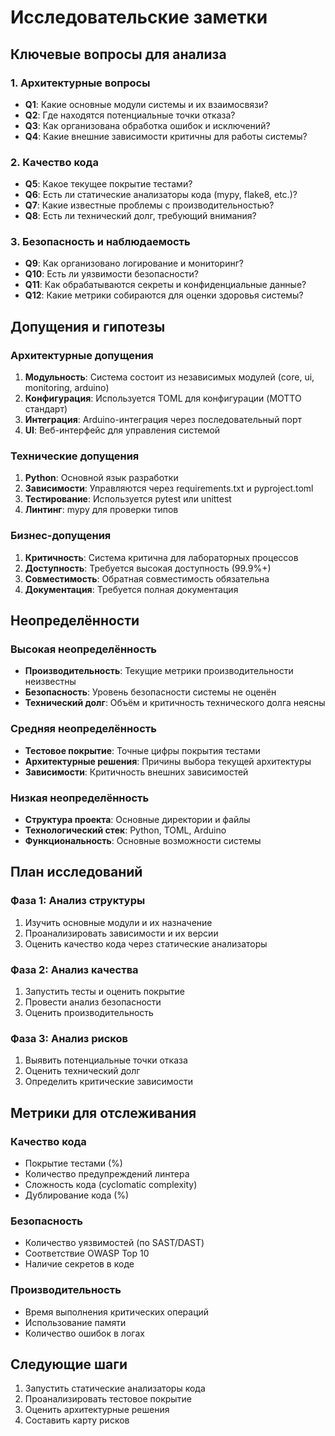# Исследовательские заметки

## Ключевые вопросы для анализа

### 1. Архитектурные вопросы
- **Q1**: Какие основные модули системы и их взаимосвязи?
- **Q2**: Где находятся потенциальные точки отказа?
- **Q3**: Как организована обработка ошибок и исключений?
- **Q4**: Какие внешние зависимости критичны для работы системы?

### 2. Качество кода
- **Q5**: Какое текущее покрытие тестами?
- **Q6**: Есть ли статические анализаторы кода (mypy, flake8, etc.)?
- **Q7**: Какие известные проблемы с производительностью?
- **Q8**: Есть ли технический долг, требующий внимания?

### 3. Безопасность и наблюдаемость
- **Q9**: Как организовано логирование и мониторинг?
- **Q10**: Есть ли уязвимости безопасности?
- **Q11**: Как обрабатываются секреты и конфиденциальные данные?
- **Q12**: Какие метрики собираются для оценки здоровья системы?

## Допущения и гипотезы

### Архитектурные допущения
1. **Модульность**: Система состоит из независимых модулей (core, ui, monitoring, arduino)
2. **Конфигурация**: Используется TOML для конфигурации (MOTTO стандарт)
3. **Интеграция**: Arduino-интеграция через последовательный порт
4. **UI**: Веб-интерфейс для управления системой

### Технические допущения
1. **Python**: Основной язык разработки
2. **Зависимости**: Управляются через requirements.txt и pyproject.toml
3. **Тестирование**: Используется pytest или unittest
4. **Линтинг**: mypy для проверки типов

### Бизнес-допущения
1. **Критичность**: Система критична для лабораторных процессов
2. **Доступность**: Требуется высокая доступность (99.9%+)
3. **Совместимость**: Обратная совместимость обязательна
4. **Документация**: Требуется полная документация

## Неопределённости

### Высокая неопределённость
- **Производительность**: Текущие метрики производительности неизвестны
- **Безопасность**: Уровень безопасности системы не оценён
- **Технический долг**: Объём и критичность технического долга неясны

### Средняя неопределённость
- **Тестовое покрытие**: Точные цифры покрытия тестами
- **Архитектурные решения**: Причины выбора текущей архитектуры
- **Зависимости**: Критичность внешних зависимостей

### Низкая неопределённость
- **Структура проекта**: Основные директории и файлы
- **Технологический стек**: Python, TOML, Arduino
- **Функциональность**: Основные возможности системы

## План исследований

### Фаза 1: Анализ структуры
1. Изучить основные модули и их назначение
2. Проанализировать зависимости и их версии
3. Оценить качество кода через статические анализаторы

### Фаза 2: Анализ качества
1. Запустить тесты и оценить покрытие
2. Провести анализ безопасности
3. Оценить производительность

### Фаза 3: Анализ рисков
1. Выявить потенциальные точки отказа
2. Оценить технический долг
3. Определить критические зависимости

## Метрики для отслеживания

### Качество кода
- Покрытие тестами (%)
- Количество предупреждений линтера
- Сложность кода (cyclomatic complexity)
- Дублирование кода (%)

### Безопасность
- Количество уязвимостей (по SAST/DAST)
- Соответствие OWASP Top 10
- Наличие секретов в коде

### Производительность
- Время выполнения критических операций
- Использование памяти
- Количество ошибок в логах

## Следующие шаги
1. Запустить статические анализаторы кода
2. Проанализировать тестовое покрытие
3. Оценить архитектурные решения
4. Составить карту рисков